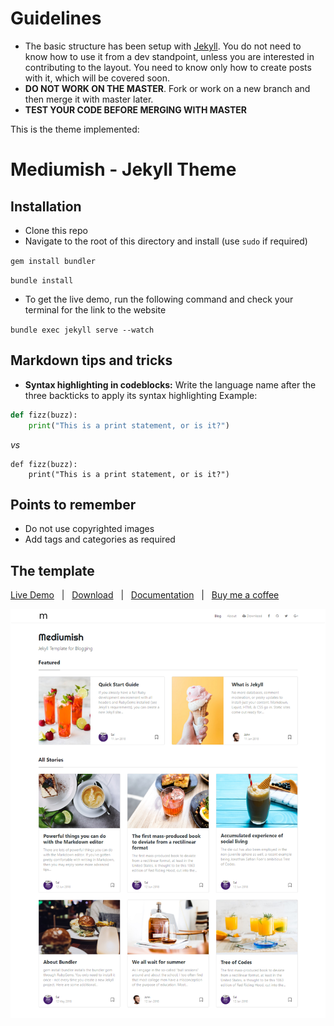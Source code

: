 # Guidelines
* The basic structure has been setup with [Jekyll](www.jekyllrb.com). You do not need to know how to use it from a dev standpoint, unless you are interested in contributing to the layout. You need to know only how to create posts with it, which will be covered soon.
* **DO NOT WORK ON THE MASTER**. Fork or work on a new branch and then merge it with master later.
* **TEST YOUR CODE BEFORE MERGING WITH MASTER**

This is the theme implemented:

# Mediumish - Jekyll Theme

## Installation

- Clone this repo
- Navigate to the root of this directory and install (use `sudo` if required)

`gem install bundler`

`bundle install`

- To get the live demo, run the following command and check your terminal for the link to the website

`bundle exec jekyll serve --watch`

## Markdown tips and tricks

- **Syntax highlighting in codeblocks:** Write the language name after the three backticks to apply its syntax highlighting
Example:
```python
def fizz(buzz):
	print("This is a print statement, or is it?")
```
*vs*
```
def fizz(buzz):
	print("This is a print statement, or is it?")
```

## Points to remember

- Do not use copyrighted images
- Add tags and categories as required

## The template

[Live Demo](https://wowthemesnet.github.io/mediumish-theme-jekyll/) &nbsp; | &nbsp; [Download](https://github.com/wowthemesnet/mediumish-theme-jekyll/archive/master.zip) &nbsp; | &nbsp; [Documentation](https://bootstrapstarter.com/bootstrap-templates/template-mediumish-bootstrap-jekyll/) &nbsp; | &nbsp; [Buy me a coffee](https://www.wowthemes.net/donate/)

![mediumish](assets/images/mediumish-jekyll-template.png)

